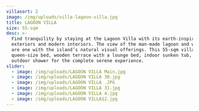 ```yaml
---
villasort: 2
image: /img/uploads/villa-lagoon-villa.jpg
title: LAGOON VILLA
size: 55-sqm
desc: >-
  Find tranquility by staying at the Lagoon Villa with its earth-inspired
  exteriors and modern interiors. The view of the man-made lagoon and waterfalls
  are one with the island’s natural visual offerings. This 55-sqm villa has a
  queen-size bed, wooden terrace with a lounge bed, indoor sunken tub, and
  outdoor shower for the complete serene experience.
slider:
  - image: /img/uploads/LAGOON VILLA Main.jpg
  - image: /img/uploads/LAGOON VILLA 30.jpg
  - image: /img/uploads/LAGOON VILLA .JPG
  - image: /img/uploads/LAGOON VILLA 31.jpg
  - image: /img/uploads/LAGOON VILLA 4.jpg
  - image: /img/uploads/LAGOON VILLA12.jpg
---
```


